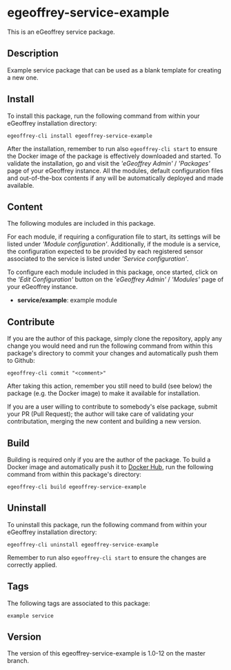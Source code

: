 # egeoffrey-service-example

This is an eGeoffrey service package.

## Description

Example service package that can be used as a blank template for creating a new one.

## Install

To install this package, run the following command from within your eGeoffrey installation directory:
```
egeoffrey-cli install egeoffrey-service-example
```
After the installation, remember to run also `egeoffrey-cli start` to ensure the Docker image of the package is effectively downloaded and started.
To validate the installation, go and visit the *'eGeoffrey Admin'* / *'Packages'* page of your eGeoffrey instance. All the modules, default configuration files and out-of-the-box contents if any will be automatically deployed and made available.
## Content

The following modules are included in this package.

For each module, if requiring a configuration file to start, its settings will be listed under *'Module configuration'*. Additionally, if the module is a service, the configuration expected to be provided by each registered sensor associated to the service is listed under *'Service configuration'*.

To configure each module included in this package, once started, click on the *'Edit Configuration'* button on the *'eGeoffrey Admin'* / *'Modules'* page of your eGeoffrey instance.
- **service/example**: example module

## Contribute

If you are the author of this package, simply clone the repository, apply any change you would need and run the following command from within this package's directory to commit your changes and automatically push them to Github:
```
egeoffrey-cli commit "<comment>"
```
After taking this action, remember you still need to build (see below) the package (e.g. the Docker image) to make it available for installation.

If you are a user willing to contribute to somebody's else package, submit your PR (Pull Request); the author will take care of validating your contributation, merging the new content and building a new version.

## Build

Building is required only if you are the author of the package. To build a Docker image and automatically push it to [Docker Hub](https://hub.docker.com/r/egeoffrey/egeoffrey-service-example), run the following command from within this package's directory:
```
egeoffrey-cli build egeoffrey-service-example
```

## Uninstall

To uninstall this package, run the following command from within your eGeoffrey installation directory:
```
egeoffrey-cli uninstall egeoffrey-service-example
```
Remember to run also `egeoffrey-cli start` to ensure the changes are correctly applied.
## Tags

The following tags are associated to this package:
```
example service
```

## Version

The version of this egeoffrey-service-example is 1.0-12 on the master branch.
